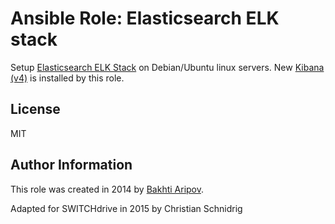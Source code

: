 # Ansible Role: Elasticsearch ELK stack

Setup [Elasticsearch ELK Stack](http://www.elasticsearch.org/overview/) on Debian/Ubuntu linux servers.
New [Kibana (v4)](https://github.com/elasticsearch/kibana) is installed by this role.

## License

MIT

## Author Information

This role was created in 2014 by [Bakhti Aripov](http://bakhti.github.io/).

Adapted for SWITCHdrive in 2015 by Christian Schnidrig
